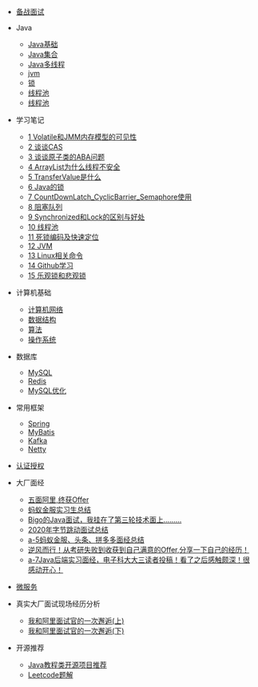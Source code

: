 

* [备战面试](./docs/a-1备战面试.md)

* Java
  * [Java基础](./docs/b-1面试题总结-Java基础.md)
  * [Java集合](./docs/b-2Java集合.md)
  * [Java多线程](./docs/b-3Java多线程.md)
  * [jvm](./docs/b-4jvm.md)
  * [锁](./docs/b-5lock.md)
  * [线程池](./docs/b-6threadpool.md)
  * [线程池](./docs/b-7事务.md)

* 学习笔记
  * [1 Volatile和JMM内存模型的可见性](./docs/JUC/1_Volatile/volatile.md)
  * [2 谈谈CAS](./docs/JUC/2_CAS/CAS.md)
  * [3 谈谈原子类的ABA问题](./docs/JUC/3_原子类的ABA问题/README.md)
  * [4 ArrayList为什么线程不安全](./docs/JUC/4_ArrayList为什么线程不安全/README.md)
  * [5 TransferValue是什么](./docs/JUC/5_TransferValue是什么/README.md)
  * [6 Java的锁](./docs/JUC/6_Java的锁/README.md)
  * [7 CountDownLatch_CyclicBarrier_Semaphore使用](./docs/JUC/7_CountDownLatch_CyclicBarrier_Semaphore使用/README.md)
  * [8 阻塞队列](./docs/JUC/8_阻塞队列/README.md)
  * [9 Synchronized和Lock的区别与好处](./docs/JUC/9_Synchronized和Lock的区别与好处/README.md)
  * [10 线程池](./docs/JUC/10_线程池/README.md)
  * [11 死锁编码及快速定位](./docs/JUC/11_死锁编码及快速定位/README.md)
  * [12 JVM](./docs/JUC/12_JVM/README.md)
  * [13 Linux相关命令](./docs/JUC/13_Linux相关命令/README.md)
  * [14 Github学习](./docs/JUC/14_Github学习/README.md)
  * [15 乐观锁和悲观锁](./docs/JUC/15_乐观锁和悲观锁/README.md)
  
* 计算机基础
  * [计算机网络](./docs/c-1计算机网络.md)
  * [数据结构](./docs/c-2数据结构.md)
  * [算法](./docs/c-3算法.md)
  * [操作系统](./docs/c-4操作系统.md)
  
* 数据库
  * [MySQL](./docs/d-1-mysql.md)
  * [Redis](./docs/d-2-redis.md)
  * [MySQL优化](./docs/d-3-mysql-optimization.md)
  
* 常用框架
  * [Spring](./docs/e-1spring.md)
  * [MyBatis](./docs/e-2mybatis.md)
  * [Kafka](./docs/e-3kafka.md)
  * [Netty](./docs/e-4netty.md)
  
* [认证授权](./docs/f-1认证授权.md)

* 大厂面经
  * [五面阿里,终获Offer](./docs/interview-experience/a-1五面阿里,终获Offer.md)
  * [蚂蚁金服实习生总结](./docs/interview-experience/a-2蚂蚁金服实习生总结.md)
  * [Bigo的Java面试，我挂在了第三轮技术面上.........](./docs/interview-experience/a-3Bigo的Java面试，我挂在了第三轮技术面上..........md)
  * [2020年字节跳动面试总结](./docs/interview-experience/a-4-2020年字节跳动面试总结.md)
  * [a-5蚂蚁金服、头条、拼多多面经总结](./docs/interview-experience/a-5蚂蚁金服、头条、拼多多面经总结.md)
  * [逆风而行！从考研失败到收获到自己满意的Offer,分享一下自己的经历！](./docs/interview-experience/a-6逆风而行！从考研失败到收获到自己满意的Offer,分享一下自己的经历！.md)
  * [a-7Java后端实习面经，电子科大大三读者投稿！看了之后感触颇深！很感动开心！](./docs/interview-experience/a-7Java后端实习面经，电子科大大三读者投稿！看了之后感触颇深！很感动开心！.md)
  
* [微服务](./docs/h-微服务.md)

* 真实大厂面试现场经历分析
  * [我和阿里面试官的一次邂逅(上)](./docs/i-1真实大厂面试现场.md)
  * [我和阿里面试官的一次邂逅(下)](./docs/i-2真实大厂面试现场.md)
  
* 开源推荐
  * [Java教程类开源项目推荐](./docs/j-1java.md)
  * [Leetcode题解](./docs/j-2algorithm.md)

